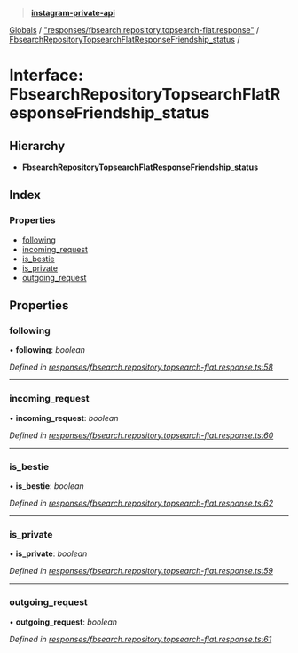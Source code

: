 > **[instagram-private-api](../README.md)**

[Globals](../README.md) / ["responses/fbsearch.repository.topsearch-flat.response"](../modules/_responses_fbsearch_repository_topsearch_flat_response_.md) / [FbsearchRepositoryTopsearchFlatResponseFriendship_status](_responses_fbsearch_repository_topsearch_flat_response_.fbsearchrepositorytopsearchflatresponsefriendship_status.md) /

# Interface: FbsearchRepositoryTopsearchFlatResponseFriendship_status

## Hierarchy

* **FbsearchRepositoryTopsearchFlatResponseFriendship_status**

## Index

### Properties

* [following](_responses_fbsearch_repository_topsearch_flat_response_.fbsearchrepositorytopsearchflatresponsefriendship_status.md#following)
* [incoming_request](_responses_fbsearch_repository_topsearch_flat_response_.fbsearchrepositorytopsearchflatresponsefriendship_status.md#incoming_request)
* [is_bestie](_responses_fbsearch_repository_topsearch_flat_response_.fbsearchrepositorytopsearchflatresponsefriendship_status.md#is_bestie)
* [is_private](_responses_fbsearch_repository_topsearch_flat_response_.fbsearchrepositorytopsearchflatresponsefriendship_status.md#is_private)
* [outgoing_request](_responses_fbsearch_repository_topsearch_flat_response_.fbsearchrepositorytopsearchflatresponsefriendship_status.md#outgoing_request)

## Properties

###  following

• **following**: *boolean*

*Defined in [responses/fbsearch.repository.topsearch-flat.response.ts:58](https://github.com/dilame/instagram-private-api/blob/01eb399/src/responses/fbsearch.repository.topsearch-flat.response.ts#L58)*

___

###  incoming_request

• **incoming_request**: *boolean*

*Defined in [responses/fbsearch.repository.topsearch-flat.response.ts:60](https://github.com/dilame/instagram-private-api/blob/01eb399/src/responses/fbsearch.repository.topsearch-flat.response.ts#L60)*

___

###  is_bestie

• **is_bestie**: *boolean*

*Defined in [responses/fbsearch.repository.topsearch-flat.response.ts:62](https://github.com/dilame/instagram-private-api/blob/01eb399/src/responses/fbsearch.repository.topsearch-flat.response.ts#L62)*

___

###  is_private

• **is_private**: *boolean*

*Defined in [responses/fbsearch.repository.topsearch-flat.response.ts:59](https://github.com/dilame/instagram-private-api/blob/01eb399/src/responses/fbsearch.repository.topsearch-flat.response.ts#L59)*

___

###  outgoing_request

• **outgoing_request**: *boolean*

*Defined in [responses/fbsearch.repository.topsearch-flat.response.ts:61](https://github.com/dilame/instagram-private-api/blob/01eb399/src/responses/fbsearch.repository.topsearch-flat.response.ts#L61)*